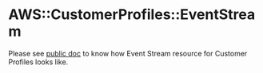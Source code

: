 # AWS::CustomerProfiles::EventStream

Please see [public doc](https://docs.aws.amazon.com/AWSCloudFormation/latest/UserGuide/aws-resource-customerprofiles-eventstream.html) to know how Event Stream resource for Customer Profiles looks like.
